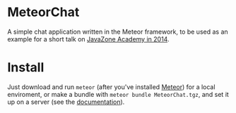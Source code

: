 MeteorChat
==========

A simple chat application written in the Meteor framework, to be used as an example for a short talk on [JavaZone Academy in 2014](https://abakus.no/event/1456-javazone-academy/).

# Install
Just download and run `meteor` (after you've installed [Meteor](http://meteor.com)) for a local enviroment, or make a bundle with `meteor bundle MeteorChat.tgz`, and set it up on a server (see the [documentation](http://docs.meteor.com/#deploying)).
